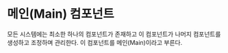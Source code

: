 # **메인(Main) 컴포넌트**  
모든 시스템에는 최소한 하나의 컴포넌트가 존재하고 이 컴포넌트가 나머지 컴포넌트를 생성하고 조정하며 관리한다. 이 컴포넌트를 메인(Main)이라고 부른다.  
  
